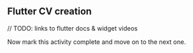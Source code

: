 ## Flutter CV creation

// TODO: links to flutter docs & widget videos

Now mark this activity complete and move on to the next one.